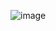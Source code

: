 ![image](https://github.com/ezi000/landing-page/assets/80273378/c166f4c1-8b78-4f4c-becf-a033b481b531)
